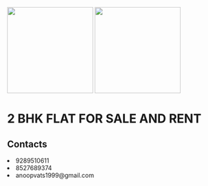 <html>
<head>
<title>FLAT Greater Noida</title>
</head>
<body>
<centre><img src="./2BHK FLAT Greater Noida_files/flat 2 bhk.jpg" align="BOTTOM" height="200" weight="200">
<right><img src="./2BHK FLAT Greater Noida_files/5449109a-9351-48fa-b87f-138c759f7c31.jpg" align="BOTTOM" height="200" weight="200"></right>
<center.<img src="10995d1a-540c-430c-bcef-b87c38cdb686.jpg" align="BOTTOM" height="200" weight="200">
<!--<base font="" size="4">--><base href=".">
<h1>2 BHK FLAT FOR SALE AND RENT</h1>
<h2> Contacts </h2>
<li><cirle> 9289510611
</cirle></li><li> 8527689374
</li>
<ultype="square">
<li>anoopvats1999@gmail.com
</li></ultype="square"></center.<img></centre>
</body>
</html>
